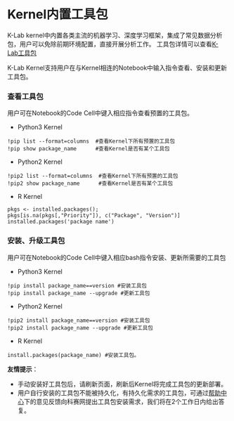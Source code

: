 # Kernel内置工具包
K-Lab kernel中内置各类主流的机器学习、深度学习框架，集成了常见数据分析包，用户可以免除前期环境配置，直接开展分析工作。
工具包详情可以查看[K-Lab工具包](/ch8/chapter8.md)

K-Lab Kernel支持用户在与Kernel相连的Notebook中输入指令查看、安装和更新工具包。 
### 查看工具包
用户可在Notebook的Code Cell中键入相应指令查看预置的工具包。

* Python3 Kernel
```
!pip list --format=columns  #查看Kernel下所有预置的工具包
!pip show package_name      #查看Kernel是否有某个工具包
```

* Python2 Kernel    
```
!pip2 list --format=columns  #查看Kernel下所有预置的工具包
!pip2 show package_name      #查看Kernel是否有某个工具包
```

* R Kernel
```
pkgs <- installed.packages();
pkgs[is.na(pkgs[,"Priority"]), c("Package", "Version")]
installed.packages('package name')
```

### 安装、升级工具包
用户可在Notebook的Code Cell中键入相应bash指令安装、更新所需要的工具包
* Python3 Kernel
```
!pip install package_name==version #安装工具包
!pip install package_name --upgrade #更新工具包
```
* Python2 Kernel
```
!pip2 install package_name==version #安装工具包
!pip2 install package_name --upgrade #更新工具包
```

* R Kernel
```
install.packages(package_name) #安装工具包。
```

**友情提示**：
* 手动安装好工具包后，请刷新页面，刷新后Kernel将完成工具包的更新部署。
* 用户自行安装的工具包不能被持久化，有持久化需求的工具包，可通过[帮助中心](https://www.kesci.com/apps/home/workspace/help)下的意见反馈向科赛网提出工具包安装需求，我们将在2个工作日内给出答复。
